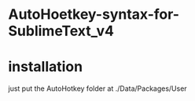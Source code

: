 # AutoHoetkey-syntax-for-SublimeText_v4

# installation
just put the AutoHotkey folder at ./Data/Packages/User

